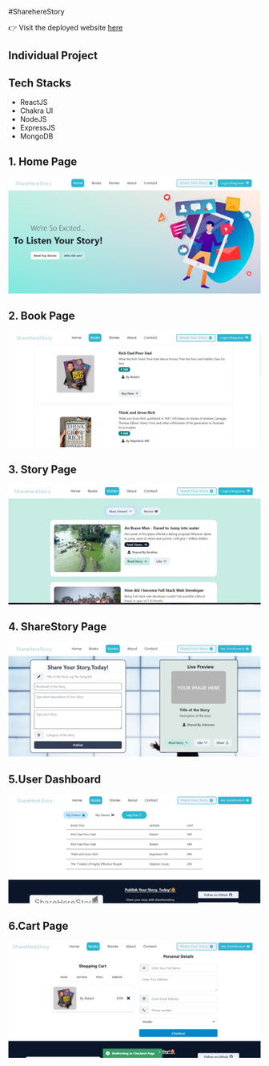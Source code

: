 #SharehereStory

:point_right: Visit the deployed website [here](https://treasury-trip.netlify.app)

## Individual Project

## Tech Stacks

- ReactJS
- Chakra UI
- NodeJS
- ExpressJS
- MongoDB

## 1. Home Page

<img src="client/src/assets/landing_page.jpg" />

<br/>

## 2. Book Page

<img src="client/src/assets/bookpage.jpg" />

<br/>

## 3. Story Page

<img src="client/src/assets/storypage.jpg">

<br/>

## 4. ShareStory Page

<img src="client/src/assets/sharestorypage.jpg">

<br/>


## 5.User Dashboard

<img src="client/src/assets/userdashboardpage.jpg">

<br/>

## 6.Cart Page

<img src="client/src/assets/cartpage.jpg">

<br/>



